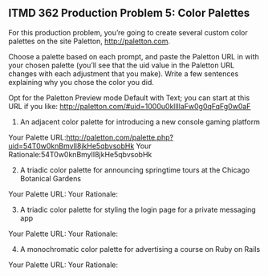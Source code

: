 ## ITMD 362 Production Problem 5: Color Palettes

For this production problem, you’re going to create several custom color palettes on the site Paletton, http://paletton.com.

Choose a palette based on each prompt, and paste the Paletton URL in with your chosen palette (you’ll see that the uid value in the Paletton URL changes with each adjustment that you make). Write a few sentences explaining why you chose the color you did.

Opt for the Paletton Preview mode Default with Text; you can start at this URL if you like: http://paletton.com/#uid=1000u0kllllaFw0g0qFqFg0w0aF

1. An adjacent color palette for introducing a new console gaming platform

Your Palette URL:http://paletton.com/palette.php?uid=54T0w0knBmylI8jkHe5qbvsobHk
Your Rationale:54T0w0knBmylI8jkHe5qbvsobHk

2. A triadic color palette for announcing springtime tours at the Chicago Botanical Gardens

Your Palette URL:
Your Rationale:

3. A triadic color palette for styling the login page for a private messaging app

Your Palette URL:
Your Rationale: 

4. A monochromatic color palette for advertising a course on Ruby on Rails

Your Palette URL:
Your Rationale:


